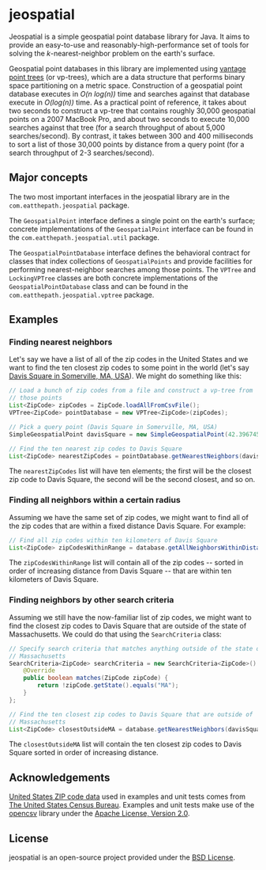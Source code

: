 # jeospatial

Jeospatial is a simple geospatial point database library for Java. It aims to provide an easy-to-use and reasonably-high-performance set of tools for solving the _k_-nearest-neighbor problem on the earth's surface.

Geospatial point databases in this library are implemented using [vantage point trees](http://pnylab.com/pny/papers/vptree/main.html) (or vp-trees), which are a data structure that performs binary space partitioning on a metric space. Construction of a geospatial point database executes in _O(n log(n))_ time and searches against that database execute in _O(log(n))_ time. As a practical point of reference, it takes about two seconds to construct a vp-tree that contains roughly 30,000 geospatial points on a 2007 MacBook Pro, and about two seconds to execute 10,000 searches against that tree (for a search throughput of about 5,000 searches/second). By contrast, it takes between 300 and 400 milliseconds to sort a list of those 30,000 points by distance from a query point (for a search throughput of 2-3 searches/second).

## Major concepts

The two most important interfaces in the jeospatial library are in the `com.eatthepath.jeospatial` package.

The `GeospatialPoint` interface defines a single point on the earth's surface; concrete implementations of the `GeospatialPoint` interface can be found in the `com.eatthepath.jeospatial.util` package.

The `GeospatialPointDatabase` interface defines the behavioral contract for classes that index collections of `GeospatialPoints` and provide facilities for performing nearest-neighbor searches among those points. The `VPTree` and `LockingVPTree` classes are both concrete implementations of the `GeospatialPointDatabase` class and can be found in the `com.eatthepath.jeospatial.vptree` package.

## Examples

### Finding nearest neighbors

Let's say we have a list of all of the zip codes in the United States and we want to find the ten closest zip codes to some point in the world (let's say [Davis Square in Somerville, MA, USA](http://maps.google.com/maps?q=Davis+Square,+Somerville,+MA&hl=en&sll=42.39358,-71.116902&sspn=0.010824,0.017509&oq=Davis+Square,+Somer&t=w&hnear=Davis+Square,+Somerville,+Middlesex,+Massachusetts&z=15)). We might do something like this:

```java
// Load a bunch of zip codes from a file and construct a vp-tree from
// those points
List<ZipCode> zipCodes = ZipCode.loadAllFromCsvFile();
VPTree<ZipCode> pointDatabase = new VPTree<ZipCode>(zipCodes);

// Pick a query point (Davis Square in Somerville, MA, USA)
SimpleGeospatialPoint davisSquare = new SimpleGeospatialPoint(42.396745, -71.122479);

// Find the ten nearest zip codes to Davis Square
List<ZipCode> nearestZipCodes = pointDatabase.getNearestNeighbors(davisSquare, 10);
```

The `nearestZipCodes` list will have ten elements; the first will be the closest zip code to Davis Square, the second will be the second closest, and so on.

### Finding all neighbors within a certain radius

Assuming we have the same set of zip codes, we might want to find all of the zip codes that are within a fixed distance Davis Square. For example:

```java
// Find all zip codes within ten kilometers of Davis Square
List<ZipCode> zipCodesWithinRange = database.getAllNeighborsWithinDistance(davisSquare, 10 * 1000);
```

The `zipCodesWithinRange` list will contain all of the zip codes -- sorted in order of increasing distance from Davis Square -- that are within ten kilometers of Davis Square.

### Finding neighbors by other search criteria

Assuming we still have the now-familiar list of zip codes, we might want to find the closest zip codes to Davis Square that are outside of the state of Massachusetts. We could do that using the `SearchCriteria` class:

```java
// Specify search criteria that matches anything outside of the state of
// Massachusetts
SearchCriteria<ZipCode> searchCriteria = new SearchCriteria<ZipCode>() {
    @Override
    public boolean matches(ZipCode zipCode) {
        return !zipCode.getState().equals("MA");
    }
};

// Find the ten closest zip codes to Davis Square that are outside of
// Massachusetts
List<ZipCode> closestOutsideMA = database.getNearestNeighbors(davisSquare, 10, searchCriteria);
```

The `closestOutsideMA` list will contain the ten closest zip codes to Davis Square sorted in order of increasing distance.

Acknowledgements
----------------

[United States ZIP code data](http://www.census.gov/tiger/tms/gazetteer/zips.txt) used in examples and unit tests comes from [The United States Census Bureau](http://www.census.gov/). Examples and unit tests make use of the [opencsv](http://opencsv.sourceforge.net/) library under the [Apache License, Version 2.0](http://www.apache.org/licenses/LICENSE-2.0).

License
-------

jeospatial is an open-source project provided under the [BSD License](http://www.opensource.org/licenses/bsd-license.php).
